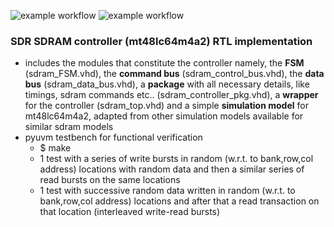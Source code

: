 ![example workflow](https://github.com/npatsiatzis/sdram_controller/actions/workflows/regression_pyuvm.yml/badge.svg)
![example workflow](https://github.com/npatsiatzis/sdram_controller/actions/workflows/coverage_pyuvm.yml/badge.svg)

### SDR SDRAM controller (mt48lc64m4a2) RTL implementation

- includes the modules that constitute the controller namely, the **FSM** (sdram_FSM.vhd), the **command bus** (sdram_control_bus.vhd), the **data bus** (sdram_data_bus.vhd), a **package** with all necessary details, like timings, sdram commands etc.. (sdram_controller_pkg.vhd), a **wrapper** for the controller (sdram_top.vhd)  and a simple **simulation model** for mt48lc64m4a2, adapted from other simulation models available for similar sdram models
- pyuvm testbench for functional verification
    - $ make
    - 1 test with a series of write bursts in random (w.r.t. to bank,row,col address) locations with random data and then a similar series of read bursts on the same locations
    - 1 test with successive random data written in random (w.r.t. to bank,row,col address) locations 
    and after that a read transaction on that location (interleaved write-read bursts)


